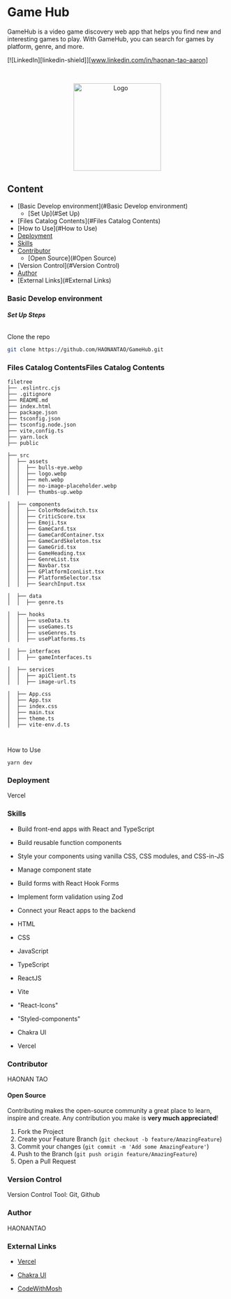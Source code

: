 # Game Hub

GameHub is a video game discovery web app that helps you find new and interesting games to play. With GameHub, you can search for games by platform, genre, and more.

[![LinkedIn][linkedin-shield]][www.linkedin.com/in/haonan-tao-aaron]

<!-- PROJECT LOGO -->
<br />

<p align="center">
  <a href="Web.png">
    <img src="Web.png" alt="Logo" width="200" height="200">
  </a>



</p>




## Content

- [Basic Develop environment](#Basic Develop environment)
  - [Set Up](#Set Up)
- [Files Catalog Contents](#Files Catalog Contents)
- [How to Use](#How to Use)
- [Deployment](#Deployment)
- [Skills](#Skills)
- [Contributor](#Contributor)
  - [Open Source](#Open Source)
- [Version Control](#Version Control)
- [Author](#Author)
- [External Links](#External Links)

### Basic Develop environment



###### **Set Up Steps**

Clone the repo

```sh
git clone https://github.com/HAONANTAO/GameHub.git
```



### Files Catalog ContentsFiles Catalog Contents



```
filetree 
├── .eslintrc.cjs
├── .gitignore
├── README.md
├── index.html
├── package.json
├── tsconfig.json
├── tsconfig.node.json
├── vite,config.ts
├── yarn.lock
├── public

├── src
│  ├── assets
│  │  ├── bulls-eye.webp
│  │  ├── logo.webp
│  │  ├── meh.webp
│  │  ├── no-image-placeholder.webp
│  │  ├── thumbs-up.webp

│  ├── components
│  │  ├── ColorModeSwitch.tsx
│  │  ├── CriticScore.tsx
│  │  ├── Emoji.tsx
│  │  ├── GameCard.tsx
│  │  ├── GameCardContainer.tsx
│  │  ├── GameCardSkeleton.tsx
│  │  ├── GameGrid.tsx
│  │  ├── GameHeading.tsx
│  │  ├── GenreList.tsx
│  │  ├── Navbar.tsx
│  │  ├── GPlatformIconList.tsx
│  │  ├── PlatformSelector.tsx
│  │  ├── SearchInput.tsx

│  ├── data
│  │  ├── genre.ts

│  ├── hooks
│  │  ├── useData.ts
│  │  ├── useGames.ts
│  │  ├── useGenres.ts
│  │  ├── usePlatforms.ts

│  ├── interfaces
│  │  ├── gameInterfaces.ts

│  ├── services
│  │  ├── apiClient.ts
│  │  ├── image-url.ts

│  ├── App.css
│  ├── App.tsx
│  ├── index.css
│  ├── main.tsx
│  ├── theme.ts
│  ├── vite-env.d.ts



```

How to Use

```
yarn dev
```



### Deployment

Vercel



### Skills

- Build front-end apps with React and TypeScript
- Build reusable function components
- Style your components using vanilla CSS, CSS modules, and CSS-in-JS
- Manage component state
- Build forms with React Hook Forms
- Implement form validation using Zod
- Connect your React apps to the backend

- HTML
- CSS
- JavaScript
- TypeScript
- ReactJS
- Vite
- "React-Icons"
- "Styled-components"
- Chakra UI
- Vercel

### Contributor

HAONAN TAO

#### Open Source

Contributing makes the open-source community a great place to learn, inspire and create. Any contribution you make is **very much appreciated**!


1. Fork the Project
2. Create your Feature Branch (`git checkout -b feature/AmazingFeature`)
3. Commit your changes (`git commit -m 'Add some AmazingFeature'`)
4. Push to the Branch (`git push origin feature/AmazingFeature`)
5. Open a Pull Request



### Version Control

Version Control Tool: Git, Github

### Author

HAONANTAO

### External Links


- [Vercel](https://vercel.com)

- [Chakra UI](https://chakra-ui.com/)

- [CodeWithMosh](https://github.com/mosh-hamedani/game-hub)

  



